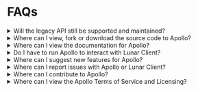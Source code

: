 # FAQs

<details>
<summary>Will the legacy API still be supported and maintained?</summary>

As of now, the legacy API will be supported, but will __not__ be maintained further.
We highly recommend switching to the updated version of Apollo.
As of the first release, all features inside the legacy API are available on Apollo.

</details>

<details>
<summary>Where can I view, fork or download the source code to Apollo?</summary>

The source code be viewed, forked and downloaded on the Lunar Client [GitHub](https://github.com/LunarClient/Apollo).
Feel free to download the source and fork it anyway you can imagine, as long as it's within the ToS and follows the license.

</details>

<details>
<summary>Where can I view the documentation for Apollo?</summary>

You can view the documentation for Apollo, Lunar Client's API, on our Lunar Client [Developers website](https://www.lunarclient.dev/).

</details>

<details>
<summary>Do I have to run Apollo to interact with Lunar Client?</summary>

You do not need to run Apollo to interact with Lunar Client, however you do need to follow the protocols found within the Apollo.
Failure to follow the correct protocols will prevent features from enabling, disabling or working correctly.

</details>

<details>
<summary>Where can I suggest new features for Apollo?</summary>

You can join the Apollo [discord](https://www.lunarclient.dev/discord) and create a suggestion under #suggestions. 
Alternatively, if you have the skills and knowledge, you can create the feature yourself and open a pull request on the [Apollo repository](https://github.com/LunarClient/Apollo) on GitHub.

</details>

<!-- broken link? -->

<details>
<summary>Where can I report issues with Apollo or Lunar Client?</summary>

You can report issues on the [Apollo Repository](https://github.com/LunarClient/Apollo) issues page, on GitHub.
If you're having an issue with Lunar Client that doesn't involve Apollo, you can create a [support ticket](https://support.lunarclient.com/).

</details>

<details>
<summary>Where can I contribute to Apollo?</summary>

You can open a pull request on the [Apollo Repository](https://github.com/LunarClient/Apollo) page, on GitHub.

</details>

<details>
<summary>Where can I view the Apollo Terms of Service and Licensing?</summary>

We've listed our [Terms of Service](https://www.lunarclient.dev/terms) and [Licensing](https://www.lunarclient.dev/license) information on the Lunar Client developers website.

</details>
